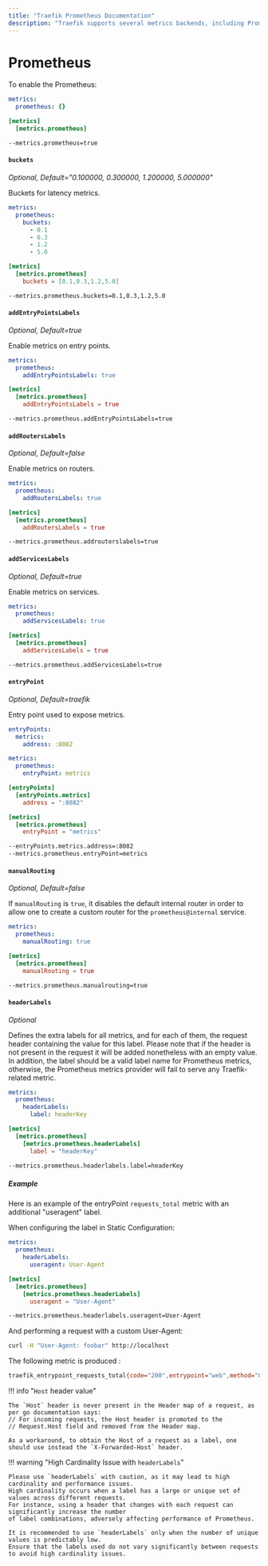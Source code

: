 ```yaml
---
title: "Traefik Prometheus Documentation"
description: "Traefik supports several metrics backends, including Prometheus. Learn how to implement it for observability in Traefik Proxy. Read the technical documentation."
---
```


# Prometheus

To enable the Prometheus:

```yaml tab="File (YAML)"
metrics:
  prometheus: {}
```

```toml tab="File (TOML)"
[metrics]
  [metrics.prometheus]
```

```bash tab="CLI"
--metrics.prometheus=true
```

#### `buckets`

_Optional, Default="0.100000, 0.300000, 1.200000, 5.000000"_

Buckets for latency metrics.

```yaml tab="File (YAML)"
metrics:
  prometheus:
    buckets:
      - 0.1
      - 0.3
      - 1.2
      - 5.0
```

```toml tab="File (TOML)"
[metrics]
  [metrics.prometheus]
    buckets = [0.1,0.3,1.2,5.0]
```

```bash tab="CLI"
--metrics.prometheus.buckets=0.1,0.3,1.2,5.0
```

#### `addEntryPointsLabels`

_Optional, Default=true_

Enable metrics on entry points.

```yaml tab="File (YAML)"
metrics:
  prometheus:
    addEntryPointsLabels: true
```

```toml tab="File (TOML)"
[metrics]
  [metrics.prometheus]
    addEntryPointsLabels = true
```

```bash tab="CLI"
--metrics.prometheus.addEntryPointsLabels=true
```

#### `addRoutersLabels`

_Optional, Default=false_

Enable metrics on routers.

```yaml tab="File (YAML)"
metrics:
  prometheus:
    addRoutersLabels: true
```

```toml tab="File (TOML)"
[metrics]
  [metrics.prometheus]
    addRoutersLabels = true
```

```bash tab="CLI"
--metrics.prometheus.addrouterslabels=true
```

#### `addServicesLabels`

_Optional, Default=true_

Enable metrics on services.

```yaml tab="File (YAML)"
metrics:
  prometheus:
    addServicesLabels: true
```

```toml tab="File (TOML)"
[metrics]
  [metrics.prometheus]
    addServicesLabels = true
```

```bash tab="CLI"
--metrics.prometheus.addServicesLabels=true
```

#### `entryPoint`

_Optional, Default=traefik_

Entry point used to expose metrics.

```yaml tab="File (YAML)"
entryPoints:
  metrics:
    address: :8082

metrics:
  prometheus:
    entryPoint: metrics
```

```toml tab="File (TOML)"
[entryPoints]
  [entryPoints.metrics]
    address = ":8082"

[metrics]
  [metrics.prometheus]
    entryPoint = "metrics"
```

```bash tab="CLI"
--entryPoints.metrics.address=:8082
--metrics.prometheus.entryPoint=metrics
```

#### `manualRouting`

_Optional, Default=false_

If `manualRouting` is `true`, it disables the default internal router in order to allow one to create a custom router for the `prometheus@internal` service.

```yaml tab="File (YAML)"
metrics:
  prometheus:
    manualRouting: true
```

```toml tab="File (TOML)"
[metrics]
  [metrics.prometheus]
    manualRouting = true
```

```bash tab="CLI"
--metrics.prometheus.manualrouting=true
```

#### `headerLabels`

_Optional_

Defines the extra labels for all metrics, and for each of them, the request header containing the value for this label.
Please note that if the header is not present in the request it will be added nonetheless with an empty value.
In addition, the label should be a valid label name for Prometheus metrics, 
otherwise, the Prometheus metrics provider will fail to serve any Traefik-related metric.

```yaml tab="File (YAML)"
metrics:
  prometheus:
    headerLabels:
      label: headerKey
```

```toml tab="File (TOML)"
[metrics]
  [metrics.prometheus]
    [metrics.prometheus.headerLabels]
      label = "headerKey"
```

```bash tab="CLI"
--metrics.prometheus.headerlabels.label=headerKey
```

##### Example

Here is an example of the entryPoint `requests_total` metric with an additional "useragent" label.

When configuring the label in Static Configuration:

```yaml tab="File (YAML)"
metrics:
  prometheus:
    headerLabels:
      useragent: User-Agent
```

```toml tab="File (TOML)"
[metrics]
  [metrics.prometheus]
    [metrics.prometheus.headerLabels]
      useragent = "User-Agent"
```

```bash tab="CLI"
--metrics.prometheus.headerlabels.useragent=User-Agent
```

And performing a request with a custom User-Agent:

```bash
curl -H "User-Agent: foobar" http://localhost
```

The following metric is produced :

```bash
traefik_entrypoint_requests_total{code="200",entrypoint="web",method="GET",protocol="http",useragent="foobar"} 1
```

!!! info "`Host` header value"

    The `Host` header is never present in the Header map of a request, as per go documentation says:
    // For incoming requests, the Host header is promoted to the
    // Request.Host field and removed from the Header map.

    As a workaround, to obtain the Host of a request as a label, one should use instead the `X-Forwarded-Host` header.

!!! warning "High Cardinality Issue with `headerLabels`"

    Please use `headerLabels` with caution, as it may lead to high cardinality and performance issues. 
    High cardinality occurs when a label has a large or unique set of values across different requests. 
    For instance, using a header that changes with each request can significantly increase the number 
    of label combinations, adversely affecting performance of Prometheus.

    It is recommended to use `headerLabels` only when the number of unique values is predictably low.
    Ensure that the labels used do not vary significantly between requests to avoid high cardinality issues.
